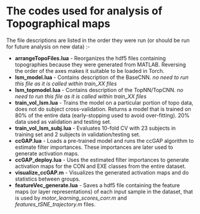 # The codes used for analysis of Topographical maps

The file descriptions are listed in the order they were run (or should be run for future analysis on new data) :-
* **arrangeTopoFiles.lua** - Reorganizes the hdf5 files containing topographies because they were generated from MATLAB. Reversing the order of the axes makes it suitable to be loaded in Torch.
* **lsm_model.lua** - Contains description of the BaseCNN. *no need to run this file as it is called within train_XX files*
* **lsm_topmodel.lua** - Contains description of the TopNN/TopCNN. *no need to run this file as it is called within train_XX files*
* **train_vol_lsm.lua** - Trains the model on a particular portion of topo data, does not do subject cross-validation. Returns a model that is trained on 80% of the entire data (early-stopping used to avoid over-fitting). 20% data used as validation and testing set.
* **train_vol_lsm_subj.lua** - Evaluates 10-fold CV with 23 subjects in training set and 2 subjects in validation/testing set.
* **ccGAP.lua** - Loads a pre-trained model and runs the ccGAP algorithm to estimate filter importances. These importances are later used to generate activation maps.
* **ccGAP_deploy.lua** - Uses the estimated filter importances to generate activation maps for the CON and EXE classes from the entire dataset.
* **visualize_ccGAP.m** - Visualizes the generated activation maps and do statistics between groups.
* **featureVec_generate.lua** - Saves a hdf5 file containing the feature maps (or layer representations) of each input sample in the dataset, that is used by *motor_learning_scores_corr.m* and *features_tSNE_trajectory.m* files.

